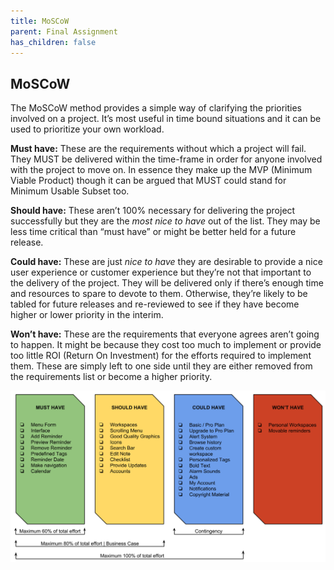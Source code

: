 ```yaml
---
title: MoSCoW
parent: Final Assignment
has_children: false
---
```


## MoSCoW
The MoSCoW method provides a simple way of clarifying the priorities involved on a project. It’s most useful in time bound situations and it can be used to prioritize your own workload.

**Must have:** These are the requirements without which a project will fail. They MUST be delivered within the time-frame in order for anyone involved with the project to move on. In essence they make up the MVP (Minimum Viable Product) though it can be argued that MUST could stand for Minimum Usable Subset too.

**Should have:** These aren’t 100% necessary for delivering the project successfully but they are the _most nice to have_ out of the list. They may be less time critical than “must have” or might be better held for a future release.

**Could have:** These are just _nice to have_ they are desirable to provide a nice user experience or customer experience but they’re not that important to the delivery of the project. They will be delivered only if there’s enough time and resources to spare to devote to them. Otherwise, they’re likely to be tabled for future releases and re-reviewed to see if they have become higher or lower priority in the interim.

**Won’t have:** These are the requirements that everyone agrees aren’t going to happen. It might be because they cost too much to implement or provide too little ROI (Return On Investment) for the efforts required to implement them. These are simply left to one side until they are either removed from the requirements list or become a higher priority.

![MoSCoW](https://github.com/catamold/appToDo/blob/master/images/final-assignment/MoSCoW.png)